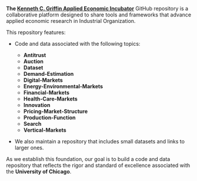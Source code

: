 **The [Kenneth C. Griffin Applied Economic Incubator](https://econincubator.uchicago.edu/)** GitHub repository is a collaborative platform designed to share tools and frameworks that advance applied economic research in Industrial Organization.

This repository features:

- Code and data associated with the following topics:
  - **Antitrust**  
  - **Auction**  
  - **Dataset**  
  - **Demand-Estimation**  
  - **Digital-Markets**  
  - **Energy-Environmental-Markets**  
  - **Financial-Markets**  
  - **Health-Care-Markets**  
  - **Innovation**  
  - **Pricing-Market-Structure**  
  - **Production-Function**  
  - **Search**  
  - **Vertical-Markets**

- We also maintain a repository that includes small datasets and links to larger ones.


As we establish this foundation, our goal is to build a code and data repository that reflects the rigor and standard of excellence associated with the **University of Chicago**.
